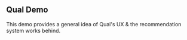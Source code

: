 ## Qual Demo
This demo provides a general idea of Qual's UX & the recommendation system works behind.

